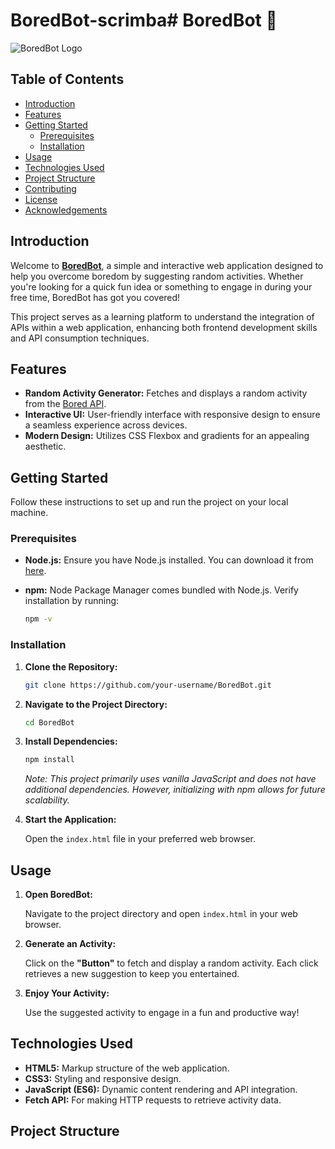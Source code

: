 # BoredBot-scrimba# BoredBot 🤖

![BoredBot Logo](https://anwarrahim.com)


## Table of Contents

- [Introduction](#introduction)
- [Features](#features)
- [Getting Started](#getting-started)
    - [Prerequisites](#prerequisites)
    - [Installation](#installation)
- [Usage](#usage)
- [Technologies Used](#technologies-used)
- [Project Structure](#project-structure)
- [Contributing](#contributing)
- [License](#license)
- [Acknowledgements](#acknowledgements)

## Introduction

Welcome to **[BoredBot](https://anwarrahim.com/boredBot-scrimba/)**, a simple and interactive web application designed to help you overcome boredom by suggesting random activities. Whether you're looking for a quick fun idea or something to engage in during your free time, BoredBot has got you covered!

This project serves as a learning platform to understand the integration of APIs within a web application, enhancing both frontend development skills and API consumption techniques.

## Features

- **Random Activity Generator:** Fetches and displays a random activity from the [Bored API](https://www.boredapi.com/).
- **Interactive UI:** User-friendly interface with responsive design to ensure a seamless experience across devices.
- **Modern Design:** Utilizes CSS Flexbox and gradients for an appealing aesthetic.

## Getting Started

Follow these instructions to set up and run the project on your local machine.

### Prerequisites

- **Node.js:** Ensure you have Node.js installed. You can download it from [here](https://nodejs.org/).
- **npm:** Node Package Manager comes bundled with Node.js. Verify installation by running:

  ```bash
  npm -v
  ```

### Installation

1. **Clone the Repository:**

   ```bash
   git clone https://github.com/your-username/BoredBot.git
   ```

2. **Navigate to the Project Directory:**

   ```bash
   cd BoredBot
   ```

3. **Install Dependencies:**

   ```bash
   npm install
   ```

   *Note: This project primarily uses vanilla JavaScript and does not have additional dependencies. However, initializing with npm allows for future scalability.*

4. **Start the Application:**

   Open the `index.html` file in your preferred web browser.

## Usage

1. **Open BoredBot:**

   Navigate to the project directory and open `index.html` in your web browser.

2. **Generate an Activity:**

   Click on the **"Button"** to fetch and display a random activity. Each click retrieves a new suggestion to keep you entertained.

3. **Enjoy Your Activity:**

   Use the suggested activity to engage in a fun and productive way!

## Technologies Used

- **HTML5:** Markup structure of the web application.
- **CSS3:** Styling and responsive design.
- **JavaScript (ES6):** Dynamic content rendering and API integration.
- **Fetch API:** For making HTTP requests to retrieve activity data.

## Project Structure